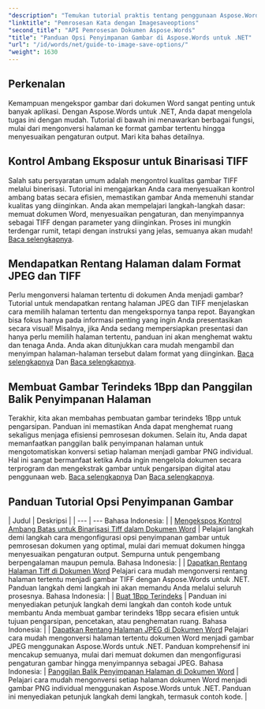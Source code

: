 ```yaml
---
"description": "Temukan tutorial praktis tentang penggunaan Aspose.Words untuk .NET untuk menyimpan gambar, dengan langkah-langkah yang mudah diikuti dan contoh kode untuk pemrosesan dokumen yang efisien."
"linktitle": "Pemrosesan Kata dengan Imagesaveoptions"
"second_title": "API Pemrosesan Dokumen Aspose.Words"
"title": "Panduan Opsi Penyimpanan Gambar di Aspose.Words untuk .NET"
"url": "/id/words/net/guide-to-image-save-options/"
"weight": 1630
---
```


## Perkenalan

Kemampuan mengekspor gambar dari dokumen Word sangat penting untuk banyak aplikasi. Dengan Aspose.Words untuk .NET, Anda dapat mengelola tugas ini dengan mudah. Tutorial di bawah ini menawarkan berbagai fungsi, mulai dari mengonversi halaman ke format gambar tertentu hingga menyesuaikan pengaturan output. Mari kita bahas detailnya.

## Kontrol Ambang Eksposur untuk Binarisasi TIFF

Salah satu persyaratan umum adalah mengontrol kualitas gambar TIFF melalui binerisasi. Tutorial ini mengajarkan Anda cara menyesuaikan kontrol ambang batas secara efisien, memastikan gambar Anda memenuhi standar kualitas yang diinginkan. Anda akan mempelajari langkah-langkah dasar: memuat dokumen Word, menyesuaikan pengaturan, dan menyimpannya sebagai TIFF dengan parameter yang diinginkan. Proses ini mungkin terdengar rumit, tetapi dengan instruksi yang jelas, semuanya akan mudah! [Baca selengkapnya](./expose-threshold-control-for-tiff-binarization-in-word-document/).

## Mendapatkan Rentang Halaman dalam Format JPEG dan TIFF

Perlu mengonversi halaman tertentu di dokumen Anda menjadi gambar? Tutorial untuk mendapatkan rentang halaman JPEG dan TIFF menjelaskan cara memilih halaman tertentu dan mengekspornya tanpa repot. Bayangkan bisa fokus hanya pada informasi penting yang ingin Anda presentasikan secara visual! Misalnya, jika Anda sedang mempersiapkan presentasi dan hanya perlu memilih halaman tertentu, panduan ini akan menghemat waktu dan tenaga Anda. Anda akan ditunjukkan cara mudah mengambil dan menyimpan halaman-halaman tersebut dalam format yang diinginkan. [Baca selengkapnya](./get-jpeg-page-range-word-document/) Dan [Baca selengkapnya](./get-tiff-page-range-word-document/).

## Membuat Gambar Terindeks 1Bpp dan Panggilan Balik Penyimpanan Halaman

Terakhir, kita akan membahas pembuatan gambar terindeks 1Bpp untuk pengarsipan. Panduan ini memastikan Anda dapat menghemat ruang sekaligus menjaga efisiensi pemrosesan dokumen. Selain itu, Anda dapat memanfaatkan panggilan balik penyimpanan halaman untuk mengotomatiskan konversi setiap halaman menjadi gambar PNG individual. Hal ini sangat bermanfaat ketika Anda ingin mengelola dokumen secara terprogram dan mengekstrak gambar untuk pengarsipan digital atau penggunaan web. [Baca selengkapnya](./create-1bpp-indexed/) Dan [Baca selengkapnya](./page-saving-callback-word-document/).

 ## Panduan Tutorial Opsi Penyimpanan Gambar
| Judul | Deskripsi |
| --- | --- Bahasa Indonesia: |
| [Mengekspos Kontrol Ambang Batas untuk Binarisasi Tiff dalam Dokumen Word](./expose-threshold-control-for-tiff-binarization-in-word-document/) | Pelajari langkah demi langkah cara mengonfigurasi opsi penyimpanan gambar untuk pemrosesan dokumen yang optimal, mulai dari memuat dokumen hingga menyesuaikan pengaturan output. Sempurna untuk pengembang berpengalaman maupun pemula. Bahasa Indonesia: |
| [Dapatkan Rentang Halaman Tiff di Dokumen Word](./get-tiff-page-range-word-document/) Pelajari cara mudah mengonversi rentang halaman tertentu menjadi gambar TIFF dengan Aspose.Words untuk .NET. Panduan langkah demi langkah ini akan memandu Anda melalui seluruh prosesnya. Bahasa Indonesia: |
| [Buat 1Bpp Terindeks](./create-1bpp-indexed/) | Panduan ini menyediakan petunjuk langkah demi langkah dan contoh kode untuk membantu Anda membuat gambar terindeks 1Bpp secara efisien untuk tujuan pengarsipan, pencetakan, atau penghematan ruang. Bahasa Indonesia: |
| [Dapatkan Rentang Halaman JPEG di Dokumen Word](./get-jpeg-page-range-word-document/) Pelajari cara mudah mengonversi halaman tertentu dokumen Word menjadi gambar JPEG menggunakan Aspose.Words untuk .NET. Panduan komprehensif ini mencakup semuanya, mulai dari memuat dokumen dan mengonfigurasi pengaturan gambar hingga menyimpannya sebagai JPEG.
Bahasa Indonesia: | [Panggilan Balik Penyimpanan Halaman di Dokumen Word](./page-saving-callback-word-document/) | Pelajari cara mudah mengonversi setiap halaman dokumen Word menjadi gambar PNG individual menggunakan Aspose.Words untuk .NET. Panduan ini menyediakan petunjuk langkah demi langkah, termasuk contoh kode. |